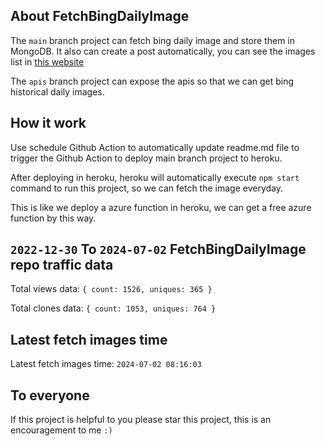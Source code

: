 ## About FetchBingDailyImage

The `main` branch project can fetch bing daily image and store them in MongoDB.
It also can create a post automatically, you can see the images list in [this website](https://oursalbum.netlify.app)

The `apis` branch project can expose the apis so that we can get bing historical daily images.

## How it work

Use schedule Github Action to automatically update readme.md file to trigger the Github Action to deploy main branch project to heroku.

After deploying in heroku, heroku will automatically execute `npm start` command to run this project, so we can fetch the image everyday.

This is like we deploy a azure function in heroku, we can get a free azure function by this way.

## `2022-12-30` To `2024-07-02` FetchBingDailyImage repo traffic data

Total views data: `{ count: 1526, uniques: 365 }`

Total clones data: `{ count: 1053, uniques: 764 }`

## Latest fetch images time

Latest fetch images time: `2024-07-02 08:16:03`

## To everyone

If this project is helpful to you please star this project, this is an encouragement to me `:)`



